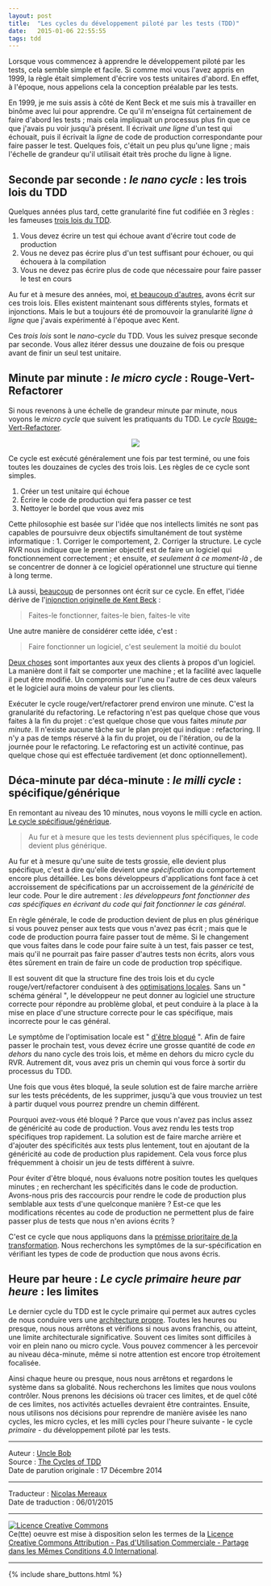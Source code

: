 ```yaml
---
layout: post
title:  "Les cycles du développement piloté par les tests (TDD)"
date:   2015-01-06 22:55:55
tags: tdd
---
```

Lorsque vous commencez à apprendre le développement piloté par les tests, cela semble simple et facile. Si comme moi vous l'avez appris en 1999, la règle était simplement d'écrire vos tests unitaires d'abord. En effet, à l'époque, nous appelions cela la conception préalable par les tests.  

En 1999, je me suis assis à côté de Kent Beck et me suis mis à travailler en binôme avec lui pour apprendre. Ce qu'il m'enseigna fût certainement de faire d'abord les tests ; mais cela impliquait un processus plus fin que ce que j'avais pu voir jusqu'à présent. Il écrivait _une ligne_ d'un test qui échouait, puis il écrivait la _ligne_ de code de production correspondante pour faire passer le test. Quelques fois, c'était un peu plus qu'une ligne ; mais l'échelle de grandeur qu'il utilisait était très proche du ligne à ligne.  

## **Seconde par seconde :** _le nano cycle_ : les trois lois du TDD

Quelques années plus tard, cette granularité fine fut codifiée en 3 règles : les fameuses [trois lois du TDD](http://programmer.97things.oreilly.com/wiki/index.php/The_Three_Laws_of_Test-Driven_Development).  

1. Vous devez écrire un test qui échoue avant d'écrire tout code de production
2. Vous ne devez pas écrire plus d'un test suffisant pour échouer, ou qui échouera à la compilation
3. Vous ne devez pas écrire plus de code que nécessaire pour faire passer le test en cours

Au fur et à mesure des années, moi, [et beaucoup d'autres](http://bit.ly/1AEPxKX), avons écrit sur ces trois lois. Elles existent maintenant sous différents styles, formats et injonctions. Mais le but a toujours été de promouvoir la granularité _ligne à ligne_ que j'avais expérimenté à l'époque avec Kent.  

Ces _trois lois_ sont le _nano-cycle_ du TDD. Vous les suivez presque seconde par seconde. Vous allez itérer dessus une douzaine de fois ou presque avant de finir un seul test unitaire.  

## **Minute par minute :** _le micro cycle_ : Rouge-Vert-Refactorer

Si nous revenons à une échelle de grandeur minute par minute, nous voyons le _micro cycle_ que suivent les pratiquants du TDD. Le _cycle_ [Rouge-Vert-Refactorer](http://www.jamesshore.com/Blog/Red-Green-Refactor.html).  

<div align="center">
    <img src="{{ site.url }}assets/cycles_tdd/06_rouge_vert_refactor.png" />
</div>

Ce cycle est exécuté généralement une fois par test terminé, ou une fois toutes les douzaines de cycles des trois lois. Les règles de ce cycle sont simples.
1. Créer un test unitaire qui échoue
2. Écrire le code de production qui fera passer ce test
3. Nettoyer le bordel que vous avez mis

Cette philosophie est basée sur l'idée que nos intellects limités ne sont pas capables de poursuivre deux objectifs simultanément de tout système informatique : 1. Corriger le comportement, 2. Corriger la structure. Le cycle RVR nous indique que le premier objectif est de faire un logiciel qui fonctionnement correctement ; et ensuite, _et seulement à ce moment-là_ , de se concentrer de donner à ce logiciel opérationnel une structure qui tienne à long terme.

Là aussi, [beaucoup](http://bit.ly/1AESA5D) de personnes ont écrit sur ce cycle. En effet, l'idée dérive de l'[injonction originelle de Kent Beck](http://c2.com/cgi/wiki?MakeItWorkMakeItRightMakeItFast) :

> Faites-le fonctionner, faites-le bien, faites-le vite  

Une autre manière de considérer cette idée, c'est :  

> Faire fonctionner un logiciel, c'est seulement la moitié du boulot

[Deux choses](http://seasidetesting.com/2013/03/12/testing-and-the-two-values-of-software/) sont importantes aux yeux des clients à propos d'un logiciel. La manière dont il fait se comporter une machine ; et la facilité avec laquelle il peut être modifié. Un compromis sur l'une ou l'autre de ces deux valeurs et le logiciel aura moins de valeur pour les clients.  

Exécuter le cycle rouge/vert/refactorer prend environ une minute. C'est la granularité du refactoring. Le refactoring n'est pas quelque chose que vous faites à la fin du projet : c'est quelque chose que vous faites _minute par minute_. Il n'existe aucune tâche sur le plan projet qui indique : refactoring. Il n'y a pas de temps réservé à la fin du projet, ou de l'itération, ou de la journée pour le refactoring. Le refactoring est un activité continue, pas quelque chose qui est effectuée tardivement (et donc optionnellement).  

## **Déca-minute par déca-minute :** _le milli cycle_ : spécifique/générique

En remontant au niveau des 10 minutes, nous voyons le milli cycle en action. [Le cycle spécifique/générique](http://thecleancoder.blogspot.com/2010/11/craftsman-63-specifics-and-generics.html).  

> Au fur et à mesure que les tests deviennent plus spécifiques, le code devient plus générique.  

Au fur et à mesure qu'une suite de tests grossie, elle devient plus spécifique, c'est à dire qu'elle devient une _spécification_ du comportement encore plus détaillée. Les bons développeurs d'applications font face à cet accroissement de spécifications par un accroissement de la _généricité_ de leur code. Pour le dire autrement : _les développeurs font fonctionner des cas spécifiques en écrivant du code qui fait fonctionner le cas général_.  

En règle générale, le code de production devient de plus en plus générique si vous pouvez penser aux tests que vous n'avez pas écrit ; mais que le code de production pourra faire passer tout de même. Si le changement que vous faites dans le code pour faire suite à un test, fais passer ce test, mais qu'il ne pourrait pas faire passer d'autres tests non écrits, alors vous êtes sûrement en train de faire un code de production trop spécifique.  

Il est souvent dit que la structure fine des trois lois et du cycle rouge/vert/refactorer conduisent à des  [optimisations locales](http://c2.com/cgi/wiki?RefactoringEqualsReparametrization). Sans un " schéma général ", le développeur ne peut donner au logiciel une structure correcte pour répondre au problème global, et peut conduire à la place à la mise en place d'une structure correcte pour le cas spécifique, mais incorrecte pour le cas général.  

Le symptôme de l'optimisation locale est " [d'être bloqué](http://thecleancoder.blogspot.com/2010/10/craftsman-62-dark-path.html) ". Afin de faire passer le prochain test, vous devez écrire une grosse quantité de code _en dehors_ du nano cycle des trois lois, et même en dehors du micro cycle du RVR. Autrement dit, vous avez pris un chemin qui vous force à sortir du processus du TDD.  

Une fois que vous êtes bloqué, la seule solution est de faire marche arrière sur les tests précédents, de les supprimer, jusqu'à que vous trouviez un test à partir duquel vous pourrez prendre un chemin différent.  

Pourquoi avez-vous été bloqué ? Parce que vous n'avez pas inclus assez de généricité au code de production. Vous avez rendu les tests trop spécifiques trop rapidement. La solution est de faire marche arrière et d'ajouter des spécificités aux tests plus lentement, tout en ajoutant de la généricité au code de production plus rapidement. Cela vous force  plus fréquemment à choisir un jeu de tests différent à suivre.  

Pour éviter d'être bloqué, nous évaluons notre position toutes les quelques minutes ; en recherchant les spécificités dans le code de production. Avons-nous pris des raccourcis pour rendre le code de production plus semblable aux tests d'une quelconque manière ? Est-ce que les modifications récentes au code de production ne permettent plus de faire passer plus de tests que nous n'en avions écrits ?  

C'est ce cycle que nous appliquons dans la [prémisse prioritaire de la transformation](http://en.wikipedia.org/wiki/Transformation_Priority_Premise). Nous recherchons les symptômes de la sur-spécification en vérifiant les types de code de production que nous avons écris.

## **Heure par heure** : _Le cycle primaire heure par heure_ : les limites

Le dernier cycle du TDD est le cycle primaire qui permet aux autres cycles de nous conduire vers une [architecture propre](http://blog.8thlight.com/uncle-bob/2012/08/13/the-clean-architecture.html). Toutes les heures ou presque, nous nous arrêtons et vérifions si nous avons franchis, ou atteint, une limite architecturale significative. Souvent ces limites sont difficiles à voir en plein nano ou micro cycle. Vous pouvez commencer à les percevoir au niveau déca-minute,  même si notre attention est encore trop étroitement focalisée.

Ainsi chaque heure ou presque, nous nous arrêtons et regardons le système dans sa globalité. Nous recherchons les limites que nous voulons contrôler. Nous prenons les décisions où tracer ces limites, et de quel côté de ces limites, nos activités actuelles devraient être contraintes. Ensuite, nous utilisons nos décisions pour reprendre de manière avisée les nano cycles, les micro cycles, et les milli cycles pour l'heure suivante  - le cycle _primaire_ - du développement piloté par les tests.  


---
Auteur : [Uncle Bob](http://www.8thlight.com/team/uncle-bob)  
Source : [The Cycles of TDD
](http://blog.cleancoder.com/uncle-bob/2014/12/17/TheCyclesOfTDD.html)  
Date de parution originale : 17 Décembre 2014  

---
Traducteur : [Nicolas Mereaux](http://www.les-traducteurs-agiles.org/traducteurs/)  
Date de traduction : 06/01/2015  

---

<a rel="license" href="http://creativecommons.org/licenses/by-nc-sa/4.0/"><img alt="Licence Creative Commons" style="border-width:0" src="http://i.creativecommons.org/l/by-nc-sa/4.0/88x31.png" /></a><br />Ce(tte) oeuvre est mise à disposition selon les termes de la <a rel="license" href="http://creativecommons.org/licenses/by-nc-sa/4.0/">Licence Creative Commons Attribution - Pas d'Utilisation Commerciale - Partage dans les Mêmes Conditions 4.0 International</a>.

---

{% include share_buttons.html %}
